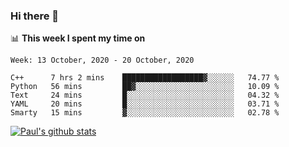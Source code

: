 ### Hi there 👋

📊 **This week I spent my time on**
<!--START_SECTION:waka-->
```text
Week: 13 October, 2020 - 20 October, 2020

C++      7 hrs 2 mins    ██████████████████▓░░░░░░   74.77 % 
Python   56 mins         ██▓░░░░░░░░░░░░░░░░░░░░░░   10.09 % 
Text     24 mins         █░░░░░░░░░░░░░░░░░░░░░░░░   04.32 % 
YAML     20 mins         █░░░░░░░░░░░░░░░░░░░░░░░░   03.71 % 
Smarty   15 mins         ▓░░░░░░░░░░░░░░░░░░░░░░░░   02.78 % 
```
<!--END_SECTION:waka-->


[![Paul's github stats](https://github-readme-stats.vercel.app/api?username=mickeyouyou&theme=dracula&show_icons=true)](https://github.com/anuraghazra/github-readme-stats)
